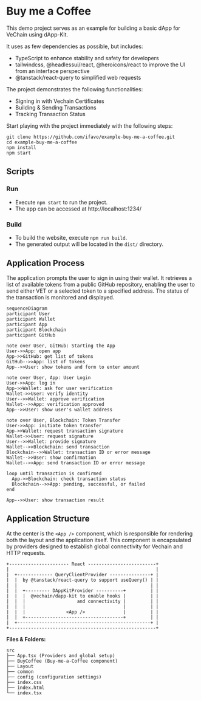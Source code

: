 # Buy me a Coffee

This demo project serves as an example for building a basic dApp for VeChain using dApp-Kit.

It uses as few dependencies as possible, but includes:

- TypeScript to enhance stability and safety for developers
- tailwindcss, @headlessui/react, @heroicons/react to improve the UI from an interface perspective
- @tanstack/react-query to simplified web requests

The project demonstrates the following functionalities:

- Signing in with Vechain Certificates
- Building & Sending Transactions
- Tracking Transaction Status

Start playing with the project immediately with the following steps:

```shell
git clone https://github.com/ifavo/example-buy-me-a-coffee.git
cd example-buy-me-a-coffee
npm install
npm start
```

## Scripts

### Run

- Execute `npm start` to run the project.
- The app can be accessed at http://localhost:1234/

### Build

- To build the website, execute `npm run build`.
- The generated output will be located in the `dist/` directory.

## Application Process

The application prompts the user to sign in using their wallet. It retrieves a list of available tokens from a public GitHub repository, enabling the user to send either VET or a selected token to a specified address. The status of the transaction is monitored and displayed.

```mermaid
sequenceDiagram
participant User
participant Wallet
participant App
participant Blockchain
participant GitHub

note over User, GitHub: Starting the App
User->>App: open app
App->>GitHub: get list of tokens
GitHub-->>App: list of tokens
App-->>User: show tokens and form to enter amount

note over User, App: User Login
User->>App: log in
App->>Wallet: ask for user verification
Wallet->>User: verify identity
User-->>Wallet: approve verification
Wallet-->>App: verification approved
App-->>User: show user's wallet address

note over User, Blockchain: Token Transfer
User->>App: initiate token transfer
App->>Wallet: request transaction signature
Wallet->>User: request signature
User-->>Wallet: provide signature
Wallet-->>Blockchain: send transaction
Blockchain-->>Wallet: transaction ID or error message
Wallet-->>User: show confirmation
Wallet-->>App: send transaction ID or error message

loop until transaction is confirmed
  App->>Blockchain: check transaction status
  Blockchain-->>App: pending, successful, or failed
end

App-->>User: show transaction result
```

## Application Structure

At the center is the `<App />` component, which is responsible for rendering both the layout and the application itself. This component is encapsulated by providers designed to establish global connectivity for Vechain and HTTP requests.

```
+---------------------- React -------------------------+
|                                                      |
|  +------------- QueryClientProvider ---------------+ |
|  |  by @tanstack/react-query to support useQuery() | |
|  |                                                 | |
|  |  +--------- DAppKitProvider ----------+         | |
|  |  |  @vechain/dapp-kit to enable hooks |         | |
|  |  |                   and connectivity |         | |
|  |  |                                    |         | |
|  |  |               <App />              |         | |
|  |  +------------------------------------+         | |
|  +-------------------------------------------------+ |
+------------------------------------------------------+

```

**Files & Folders:**

```
src
├── App.tsx (Providers and global setup)
├── BuyCoffee (Buy-me-a-Coffee component)
├── Layout
├── common
├── config (configuration settings)
├── index.css
├── index.html
└── index.tsx
```

